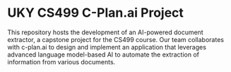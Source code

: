# UKY CS499 C-Plan.ai Project
This repository hosts the development of an AI-powered document extractor, a capstone project for the CS499 course. Our team collaborates with c-plan.ai to design and implement an application that leverages advanced language model-based AI to automate the extraction of information from various documents.
